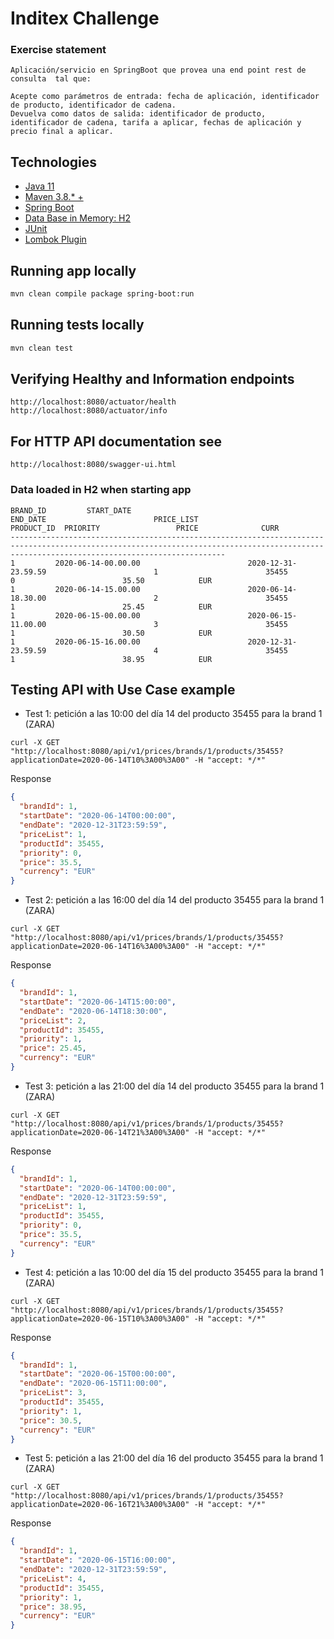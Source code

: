 # Inditex Challenge

### Exercise statement
```
Aplicación/servicio en SpringBoot que provea una end point rest de consulta  tal que:

Acepte como parámetros de entrada: fecha de aplicación, identificador de producto, identificador de cadena.
Devuelva como datos de salida: identificador de producto, identificador de cadena, tarifa a aplicar, fechas de aplicación y precio final a aplicar.
```

## Technologies 
- [Java 11](https://www.oracle.com/java/technologies/downloads/)
- [Maven 3.8.* +](https://maven.apache.org/download.cgi)
- [Spring Boot](https://docs.spring.io/spring-boot/docs/current/reference/html/documentation.html)
- [Data Base in Memory: H2](https://www.h2database.com/html/main.html)
- [JUnit](https://junit.org/junit5/docs/current/user-guide/)
- [Lombok Plugin](https://projectlombok.org/) 

## Running app locally
```bash
mvn clean compile package spring-boot:run
```

## Running tests locally
```bash
mvn clean test
```

## Verifying Healthy and Information endpoints
```
http://localhost:8080/actuator/health
http://localhost:8080/actuator/info
```

## For HTTP API documentation see
```
http://localhost:8080/swagger-ui.html
```

### Data loaded in H2 when starting app
```
BRAND_ID         START_DATE                                    END_DATE                        PRICE_LIST                   PRODUCT_ID  PRIORITY                 PRICE              CURR
--------------------------------------------------------------------------------------------------------------------------------------------------------------------------------------------
1         2020-06-14-00.00.00                        2020-12-31-23.59.59                        1                        35455                0                        35.50            EUR
1         2020-06-14-15.00.00                        2020-06-14-18.30.00                        2                        35455                1                        25.45            EUR
1         2020-06-15-00.00.00                        2020-06-15-11.00.00                        3                        35455                1                        30.50            EUR
1         2020-06-15-16.00.00                        2020-12-31-23.59.59                        4                        35455                1                        38.95            EUR
```

## Testing API with Use Case example

- Test 1: petición a las 10:00 del día 14 del producto 35455 para la brand 1 (ZARA)
```
curl -X GET "http://localhost:8080/api/v1/prices/brands/1/products/35455?applicationDate=2020-06-14T10%3A00%3A00" -H "accept: */*"
```
Response 
```json
{
  "brandId": 1,
  "startDate": "2020-06-14T00:00:00",
  "endDate": "2020-12-31T23:59:59",
  "priceList": 1,
  "productId": 35455,
  "priority": 0,
  "price": 35.5,
  "currency": "EUR"
}
```

- Test 2: petición a las 16:00 del día 14 del producto 35455 para la brand 1 (ZARA)
```
curl -X GET "http://localhost:8080/api/v1/prices/brands/1/products/35455?applicationDate=2020-06-14T16%3A00%3A00" -H "accept: */*"
```
Response
```json
{
  "brandId": 1,
  "startDate": "2020-06-14T15:00:00",
  "endDate": "2020-06-14T18:30:00",
  "priceList": 2,
  "productId": 35455,
  "priority": 1,
  "price": 25.45,
  "currency": "EUR"
}
```

- Test 3: petición a las 21:00 del día 14 del producto 35455 para la brand 1 (ZARA)
```
curl -X GET "http://localhost:8080/api/v1/prices/brands/1/products/35455?applicationDate=2020-06-14T21%3A00%3A00" -H "accept: */*"
```
Response
```json
{
  "brandId": 1,
  "startDate": "2020-06-14T00:00:00",
  "endDate": "2020-12-31T23:59:59",
  "priceList": 1,
  "productId": 35455,
  "priority": 0,
  "price": 35.5,
  "currency": "EUR"
}
```

- Test 4: petición a las 10:00 del día 15 del producto 35455 para la brand 1 (ZARA)
```
curl -X GET "http://localhost:8080/api/v1/prices/brands/1/products/35455?applicationDate=2020-06-15T10%3A00%3A00" -H "accept: */*"
```
Response
```json
{
  "brandId": 1,
  "startDate": "2020-06-15T00:00:00",
  "endDate": "2020-06-15T11:00:00",
  "priceList": 3,
  "productId": 35455,
  "priority": 1,
  "price": 30.5,
  "currency": "EUR"
}
```

- Test 5: petición a las 21:00 del día 16 del producto 35455 para la brand 1 (ZARA)
```
curl -X GET "http://localhost:8080/api/v1/prices/brands/1/products/35455?applicationDate=2020-06-16T21%3A00%3A00" -H "accept: */*"
```
Response
```json
{
  "brandId": 1,
  "startDate": "2020-06-15T16:00:00",
  "endDate": "2020-12-31T23:59:59",
  "priceList": 4,
  "productId": 35455,
  "priority": 1,
  "price": 38.95,
  "currency": "EUR"
}
```

